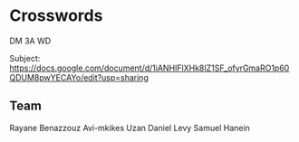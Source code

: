 # Crosswords

DM 3A WD

Subject: https://docs.google.com/document/d/1iANHIFlXHk8IZ1SF_ofyrGmaRO1p60QDUM8pwYECAYo/edit?usp=sharing

## Team 

Rayane Benazzouz
Avi-mkikes Uzan
Daniel Levy
Samuel Hanein